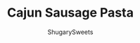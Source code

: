 ---
layout: ../../layouts/MarkdownPostLayout.astro
title: Cajun Sausage Pasta
author: ShugarySweets
pubDate: 2018-11-14
description: "Cajun Sausage Pasta is a delicious 30 minute dinner recipe! Colorful, spicy, and easy to make, youll want to put this dish on your menu!"
image_url: https://www.shugarysweets.com/wp-content/uploads/2017/09/Cajun-sausage-pasta-facebook.jpg
tags: ["Main Dish","American"]
calories: 658
protein: 22
carbohydrates: 36
fats: 48
fiber: 3
ingredients: ["1 pound angel hair pasta, cooked","1 pound Mild Italian Sausage","2 Tablespoons olive oil","1/2 green bell pepper, seeded and sliced","1/2 yellow bell pepper, seeded and sliced","1/2 orange bell pepper, seeded and sliced","1/2 red bell pepper, seeded and sliced","1/2 small red onion, sliced","2 cloves garlic, pressed","1 can (14 ounce) diced tomatoes (don't drain)","1 cup vegetable broth","1 1/2 Tablespoons chili powder","1 teaspoon Creole seasoning","1/2 teaspoon kosher salt","6 cranks fresh black pepper","2 Tablespoons ground cumin","1/4 teaspoon cayenne pepper","1 1/2 cups heavy cream"]
serves: 6
time: "35 minutes"
prepTime: "5 minutes"
instructions: ["Cook pasta according to package directions. Set aside.","In a large skillet (or saucepan), heat olive oil over medium high heat. Add sausage links and cook for 5 minutes. Roll to opposite side and cook an additional 5 minutes. Remove from pan and slice sausage into 1 inch slices. Return to pan and cook an additional 5 minutes, flipping slices over as needed.","Add sliced peppers, onion, and garlic to the pan with the sausage. Cook for about 3 minutes over medium high heat, until peppers begin to soften.","To this, add the tomatoes, broth, seasoning, and heavy cream. Heat for about 10 minutes on medium heat, covered, until warm.","Toss noodles with warm sauce and enjoy!"]
nutrition: ["658 calories","36 grams carbohydrates","110 milligrams cholesterol","48 grams fat","3 grams fiber","22 grams protein","22 grams saturated fat","1129 grams sodium","6 grams sugar","1 grams trans fat","27 grams unsaturated fat"]
---